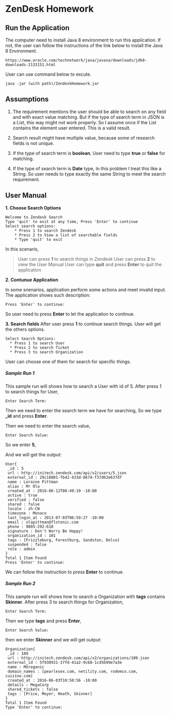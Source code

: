 ﻿# ZenDesk Homework
## Run the Application
The computer need to install Java 8 environment to run this application. If not, the user can follow the instructions of the link below to install the Java 8 Environment.
```
https://www.oracle.com/technetwork/java/javase/downloads/jdk8-downloads-2133151.html
```

User can use command below to excute.
```
java -jar (with path)/ZendeskHomework.jar
```

## Assumptions
1. The requirement mentions the user should be able to search on any field and with exact value matching. But if the type of search term in JSON is a List, this way might not work properly. So I assume once if the List contains the element user entered. This is a valid result. 

2. Search result might have multiple value, because some of research fields is not unique.

3. If the type of search term is **boolean**, User need to type **true** or **false** for matching.

4. If the type of search term is **Date** type, In this problem I treat this like a String. So user needs to type exactly the same String to meet the search requirement.

## User Manual
**1. Choose Search Options**
```
Welcome to Zendesk Search
Type 'quit' to exit at any time, Press 'Enter' to continue
Select search options:
    * Press 1 to search Zendesk
    * Press 2 to View a list of searchable fields
    * Type 'quit' to exit
```
In this scenario, 
> User can press **1** to search things in Zendesk
> User can press **2** to view the User Manual
> User can type **quit** and press **Enter** to quit the application


**2. Contunue Application**

In some snenarios, application perform some actions and meet invalid input. The application shows such description:
```
Press 'Enter' to continue:
```
So user need to press **Enter** to let the application to continue.


**3. Search fields**
After user press **1** to continue search things. User will get the others options.
``` 
Select Search Options:
  * Press 1 to search User
  * Press 2 to search Ticket
  * Press 3 to search Organization
```
User can choose one of them for search for specific things.
##### Sample Run 1
This sample run will shows how to search a User with id of 5.
After press 1 to search things for User,
```
Enter Search Term:
```
Then we need to enter the search term we have for searching, So we type **_id** and press **Enter**.

Then we need to enter the search value,
```
Enter Search Value: 
```
So we enter **5**,

And we will get the output:
```
User{
 _id : 5
 url : http://initech.zendesk.com/api/v2/users/5.json
 external_id : 29c18801-fb42-433d-8674-f37d63e637df
 name : Loraine Pittman
 alias : Mr Ola
 created_at : 2016-06-12T08:49:19 -10:00
 active : true
 verified : false
 shared : false
 locale : zh-CN
 timezone : Monaco
 last_login_at : 2013-07-03T06:59:27 -10:00
 email : olapittman@flotonic.com
 phone : 9805-292-618
 signature : Don't Worry Be Happy!
 organization_id : 101
 tags : [Frizzleburg, Forestburg, Sandston, Delco]
 suspended : false
 role : admin
}
Total 1 Item Found
Press 'Enter' to continue:
```
We can follow the instruction to press **Enter** to continue.


##### Sample Run 2 
This sample run will shows how to search a Organization with **tags** contains **Skinner**.
After press 3  to search things for Organization,
```
Enter Search Term:
```
Then we type **tags** and press **Enter**,
```
Enter Search Value: 
```
then we enter **Skinner** and we will get output:
```
Organization{
 _id : 109
 url : http://initech.zendesk.com/api/v2/organizations/109.json
 external_id : 5f930931-37fd-41a2-9c68-1cd5b99e7a3e
 name : Möreganic
 domain_names : [pearlesex.com, netility.com, rodemco.com, cuizine.com]
 created_at : 2016-06-03T10:50:56 -10:00
 details : MegaCorp
 shared_tickets : false
 tags : [Price, Meyer, Heath, Skinner]
}
Total 1 Item Found
Type 'Enter' to continue:
```



